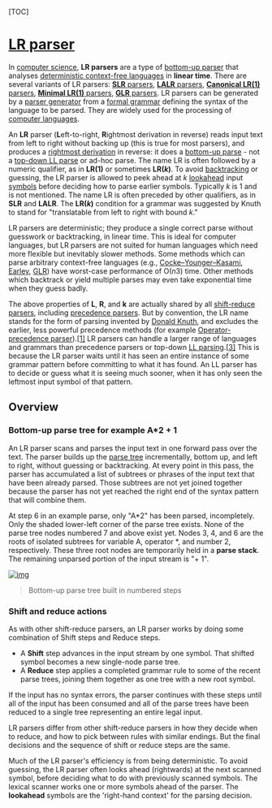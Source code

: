 [TOC]



# [LR parser](https://en.wikipedia.org/wiki/LR_parser)

In [computer science](https://en.wikipedia.org/wiki/Computer_science), **LR parsers** are a type of [bottom-up parser](https://en.wikipedia.org/wiki/Bottom-up_parsing) that analyses [deterministic context-free languages](https://en.wikipedia.org/wiki/Deterministic_context-free_language) in **linear time**. There are several variants of LR parsers: [**SLR** parsers](https://en.wikipedia.org/wiki/SLR_parser), [**LALR** parsers](https://en.wikipedia.org/wiki/LALR_parser), [**Canonical LR(1)** parsers](https://en.wikipedia.org/wiki/Canonical_LR_parser), [**Minimal LR(1)** parsers](https://en.wikipedia.org/wiki/Canonical_LR_parser), [**GLR** parsers](https://en.wikipedia.org/wiki/Generalized_LR_parser). LR parsers can be generated by a [parser generator](https://en.wikipedia.org/wiki/Parser_generator) from a [formal grammar](https://en.wikipedia.org/wiki/Formal_grammar) defining the syntax of the language to be parsed. They are widely used for the processing of [computer languages](https://en.wikipedia.org/wiki/Computer_language).

An **LR** parser (**L**eft-to-right, **R**ightmost derivation in reverse) reads input text from left to right without backing up (this is true for most parsers), and produces a [rightmost derivation](https://en.wikipedia.org/wiki/Rightmost_derivation) in reverse: it does a [bottom-up parse](https://en.wikipedia.org/wiki/Bottom-up_parsing) - not a [top-down LL parse](https://en.wikipedia.org/wiki/Top-down_parsing) or ad-hoc parse. The name LR is often followed by a numeric qualifier, as in **LR(1)** or sometimes **LR(*k*)**. To avoid [backtracking](https://en.wikipedia.org/wiki/Backtracking) or guessing, the LR parser is allowed to peek ahead at *k* [lookahead](https://en.wikipedia.org/wiki/Parsing#Lookahead) input [symbols](https://en.wikipedia.org/wiki/Symbol_(formal)) before deciding how to parse earlier symbols. Typically *k* is 1 and is not mentioned. The name LR is often preceded by other qualifiers, as in **SLR** and **LALR**. The **LR(*k*)** condition for a grammar was suggested by Knuth to stand for "translatable from left to right with bound *k*."

LR parsers are deterministic; they produce a single correct parse without guesswork or backtracking, in linear time. This is ideal for computer languages, but LR parsers are not suited for human languages which need more flexible but inevitably slower methods. Some methods which can parse arbitrary context-free languages (e.g., [Cocke–Younger–Kasami](https://en.wikipedia.org/wiki/CYK_algorithm), [Earley](https://en.wikipedia.org/wiki/Earley_parser), [GLR](https://en.wikipedia.org/wiki/GLR_parser)) have worst-case performance of O(*n*3) time. Other methods which backtrack or yield multiple parses may even take exponential time when they guess badly.

The above properties of **L**, **R**, and **k** are actually shared by all [shift-reduce parsers](https://en.wikipedia.org/wiki/Shift-reduce_parser), including [precedence parsers](https://en.wikipedia.org/wiki/Simple_precedence_parser). But by convention, the LR name stands for the form of parsing invented by [Donald Knuth](https://en.wikipedia.org/wiki/Donald_Knuth), and excludes the earlier, less powerful precedence methods (for example [Operator-precedence parser](https://en.wikipedia.org/wiki/Operator-precedence_parser)).[[1\]](https://en.wikipedia.org/wiki/LR_parser#cite_note-Knuth_1965-1) LR parsers can handle a larger range of languages and grammars than precedence parsers or top-down [LL parsing](https://en.wikipedia.org/wiki/LL_parsing).[[3\]](https://en.wikipedia.org/wiki/LR_parser#cite_note-3) This is because the LR parser waits until it has seen an entire instance of some grammar pattern before committing to what it has found. An LL parser has to decide or guess what it is seeing much sooner, when it has only seen the leftmost input symbol of that pattern.



## Overview

### Bottom-up parse tree for example A*2 + 1 

An LR parser scans and parses the input text in one forward pass over the text. The parser builds up the [parse tree](https://en.wikipedia.org/wiki/Parse_tree) incrementally, bottom up, and left to right, without guessing or backtracking. At every point in this pass, the parser has accumulated a list of subtrees or phrases of the input text that have been already parsed. Those subtrees are not yet joined together because the parser has not yet reached the right end of the syntax pattern that will combine them.

At step 6 in an example parse, only "A*2" has been parsed, incompletely. Only the shaded lower-left corner of the parse tree exists. None of the parse tree nodes numbered 7 and above exist yet. Nodes 3, 4, and 6 are the roots of isolated subtrees for variable A, operator *, and number 2, respectively. These three root nodes are temporarily held in a **parse stack**. The remaining unparsed portion of the input stream is "+ 1".

[![img](https://upload.wikimedia.org/wikipedia/en/thumb/5/5f/Shift-Reduce_Parse_Steps_for_A%2A2%2B1.svg/212px-Shift-Reduce_Parse_Steps_for_A%2A2%2B1.svg.png)](https://en.wikipedia.org/wiki/File:Shift-Reduce_Parse_Steps_for_A*2%2B1.svg)

> Bottom-up parse tree built in numbered steps



### Shift and reduce actions

As with other shift-reduce parsers, an LR parser works by doing some combination of Shift steps and Reduce steps.

- A **Shift** step advances in the input stream by one symbol. That shifted symbol becomes a new single-node parse tree.
- A **Reduce** step applies a completed grammar rule to some of the recent parse trees, joining them together as one tree with a new root symbol.

If the input has no syntax errors, the parser continues with these steps until all of the input has been consumed and all of the parse trees have been reduced to a single tree representing an entire legal input.

LR parsers differ from other shift-reduce parsers in how they decide when to reduce, and how to pick between rules with similar endings. But the final decisions and the sequence of shift or reduce steps are the same.

Much of the LR parser's efficiency is from being deterministic. To avoid guessing, the LR parser often looks ahead (rightwards) at the next scanned symbol, before deciding what to do with previously scanned symbols. The lexical scanner works one or more symbols ahead of the parser. The **lookahead** symbols are the 'right-hand context' for the parsing decision.

